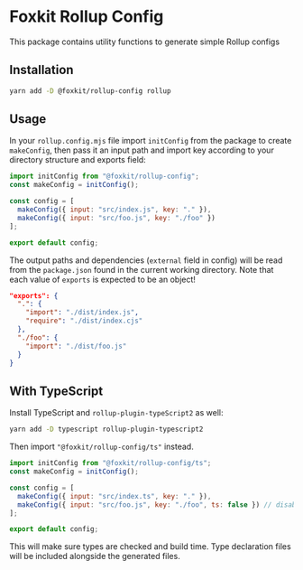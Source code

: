 # Foxkit Rollup Config

This package contains utility functions to generate simple Rollup configs

## Installation

```sh
yarn add -D @foxkit/rollup-config rollup
```

## Usage

In your `rollup.config.mjs` file import `initConfig` from the package to create `makeConfig`, then pass it an input path and import key according to your directory structure and exports field:

```js
import initConfig from "@foxkit/rollup-config";
const makeConfig = initConfig();

const config = [
  makeConfig({ input: "src/index.js", key: "." }),
  makeConfig({ input: "src/foo.js", key: "./foo" })
];

export default config;
```

The output paths and dependencies (`external` field in config) will be read from the `package.json` found in the current working directory. Note that each value of `exports` is expected to be an object!

```json
"exports": {
  ".": {
    "import": "./dist/index.js",
    "require": "./dist/index.cjs"
  },
  "./foo": {
    "import": "./dist/foo.js"
  }
}
```

## With TypeScript

Install TypeScript and `rollup-plugin-typeScript2` as well:

```sh
yarn add -D typescript rollup-plugin-typescript2
```

Then import `"@foxkit/rollup-config/ts"` instead.

```js
import initConfig from "@foxkit/rollup-config/ts";
const makeConfig = initConfig();

const config = [
  makeConfig({ input: "src/index.ts", key: "." }),
  makeConfig({ input: "src/foo.js", key: "./foo", ts: false }) // disable ts for specific export
];

export default config;
```

This will make sure types are checked and build time. Type declaration files will be included alongside the generated files.
